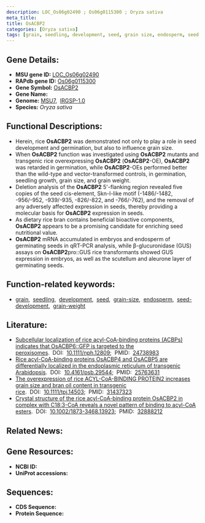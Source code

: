 ```yaml
---
description: LOC_Os06g02490 ; Os06g0115300 ; Oryza sativa
meta_title:
title: OsACBP2
categories: [Oryza sativa]
tags: [grain, seedling, development, seed, grain size, endosperm, seed development, grain weight]
---
```


## Gene Details:
- **MSU gene ID:** [LOC_Os06g02490](http://rice.uga.edu/cgi-bin/ORF_infopage.cgi?orf=LOC_Os06g02490)  
- **RAPdb gene ID:** [Os06g0115300](https://rapdb.dna.affrc.go.jp/locus/?name=Os06g0115300)  
- **Gene Symbol:** <u>OsACBP2</u>
- **Gene Name:**
- **Genome:**  [MSU7](http://rice.uga.edu/),&nbsp;&nbsp;[IRGSP-1.0](https://rapdb.dna.affrc.go.jp/download/irgsp1.html)
- **Species:** *Oryza sativa*

## Functional Descriptions:
   - Herein, rice **OsACBP2** was demonstrated not only to play a role in seed development and germination, but also to influence grain size.
   - When **OsACBP2** function was investigated using **OsACBP2** mutants and transgenic rice overexpressing **OsACBP2** (**OsACBP2**-OE), **OsACBP2** was retarded in germination, while **OsACBP2**-OEs performed better than the wild-type and vector-transformed controls, in germination, seedling growth, grain size, and grain weight.
   - Deletion analysis of the **OsACBP2** 5'-flanking region revealed five copies of the seed cis-element, Skn-I-like motif (-1486/-1482, -956/-952, -939/-935, -826/-822, and -766/-762), and the removal of any adversely affected expression in seeds, thereby providing a molecular basis for **OsACBP2** expression in seeds.
   - As dietary rice bran contains beneficial bioactive components, **OsACBP2** appears to be a promising candidate for enriching seed nutritional value.
   - **OsACBP2** mRNA accumulated in embryos and endosperm of germinating seeds in qRT-PCR analysis, while β-glucuronidase (GUS) assays on **OsACBP2**pro::GUS rice transformants showed GUS expression in embryos, as well as the scutellum and aleurone layer of germinating seeds.

## Function-related keywords:
   - [grain](/tags/grain/),&nbsp;&nbsp;[seedling](/tags/seedling/),&nbsp;&nbsp;[development](/tags/development/),&nbsp;&nbsp;[seed](/tags/seed/),&nbsp;&nbsp;[grain-size](/tags/grain-size/),&nbsp;&nbsp;[endosperm](/tags/endosperm/),&nbsp;&nbsp;[seed-development](/tags/seed-development/),&nbsp;&nbsp;[grain-weight](/tags/grain-weight/)

## Literature:
   - [Subcellular localization of rice acyl-CoA-binding proteins (ACBPs) indicates that OsACBP6::GFP is targeted to the peroxisomes](https://www.doi.org/10.1111/nph.12809).&nbsp;&nbsp;DOI:&nbsp;&nbsp;[10.1111/nph.12809](https://www.doi.org/10.1111/nph.12809);&nbsp;&nbsp;PMID:&nbsp;&nbsp;[24738983](https://pubmed.ncbi.nlm.nih.gov/24738983/)
   - [Rice acyl-CoA-binding proteins OsACBP4 and OsACBP5 are differentially localized in the endoplasmic reticulum of transgenic Arabidopsis](https://www.doi.org/10.4161/psb.29544).&nbsp;&nbsp;DOI:&nbsp;&nbsp;[10.4161/psb.29544](https://www.doi.org/10.4161/psb.29544);&nbsp;&nbsp;PMID:&nbsp;&nbsp;[25763631](https://pubmed.ncbi.nlm.nih.gov/25763631/)
   - [The overexpression of rice ACYL-CoA-BINDING PROTEIN2 increases grain size and bran oil content in transgenic rice](https://www.doi.org/10.1111/tpj.14503).&nbsp;&nbsp;DOI:&nbsp;&nbsp;[10.1111/tpj.14503](https://www.doi.org/10.1111/tpj.14503);&nbsp;&nbsp;PMID:&nbsp;&nbsp;[31437323](https://pubmed.ncbi.nlm.nih.gov/31437323/)
   - [Crystal structure of the rice acyl-CoA-binding protein OsACBP2 in complex with C18:3-CoA reveals a novel pattern of binding to acyl-CoA esters](https://www.doi.org/10.1002/1873-3468.13923).&nbsp;&nbsp;DOI:&nbsp;&nbsp;[10.1002/1873-3468.13923](https://www.doi.org/10.1002/1873-3468.13923);&nbsp;&nbsp;PMID:&nbsp;&nbsp;[32888212](https://pubmed.ncbi.nlm.nih.gov/32888212/)

## Related News:

## Gene Resources:
- **NCBI ID:**  []()
- **UniProt accessions:** [](https://www.uniprot.org/uniprotkb//entry)

## Sequences:
- **CDS Sequence:**
- **Protein Sequence:**
